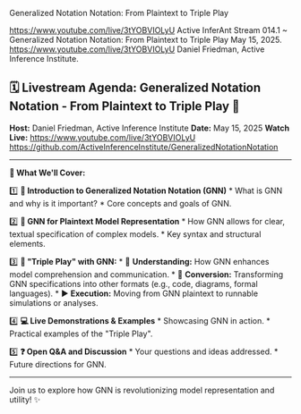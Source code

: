 Generalized Notation Notation: From Plaintext to Triple Play

https://www.youtube.com/live/3tYOBVIOLyU
Active InferAnt Stream 014.1 ~ Generalized Notation Notation: From Plaintext to Triple Play
May 15, 2025. 
https://www.youtube.com/live/3tYOBVIOLyU
Daniel Friedman, Active Inference Institute. 


## 🗓️ Livestream Agenda: Generalized Notation Notation - From Plaintext to Triple Play 🚀

**Host:** Daniel Friedman, Active Inference Institute
**Date:** May 15, 2025
**Watch Live:** https://www.youtube.com/live/3tYOBVIOLyU
https://github.com/ActiveInferenceInstitute/GeneralizedNotationNotation

---

**📝 What We'll Cover:**

1️⃣  **🏁 Introduction to Generalized Notation Notation (GNN)**
    *   What is GNN and why is it important?
    *   Core concepts and goals of GNN.

2️⃣  **📄 GNN for Plaintext Model Representation**
    *   How GNN allows for clear, textual specification of complex models.
    *   Key syntax and structural elements.

3️⃣  **🎯 "Triple Play" with GNN:**
    *   🧠 **Understanding:** How GNN enhances model comprehension and communication.
    *   🔄 **Conversion:** Transforming GNN specifications into other formats (e.g., code, diagrams, formal languages).
    *   ▶️ **Execution:** Moving from GNN plaintext to runnable simulations or analyses.

4️⃣  **💻 Live Demonstrations & Examples**
    *   Showcasing GNN in action.
    *   Practical examples of the "Triple Play".

5️⃣  **❓ Open Q&A and Discussion**
    *   Your questions and ideas addressed.
    *   Future directions for GNN.

---

Join us to explore how GNN is revolutionizing model representation and utility! ✨

